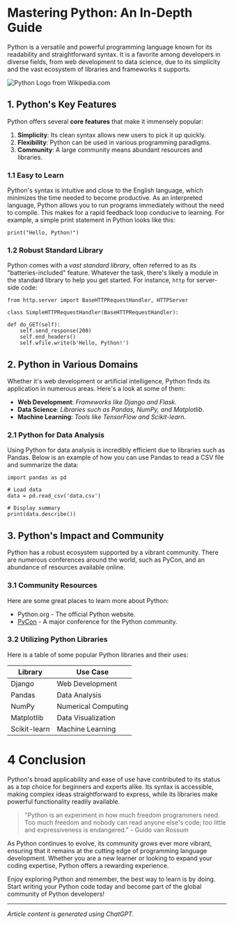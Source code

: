 <!-- Changes I made to the original formatting are commented-->

# Mastering Python: An In-Depth Guide
Python is a versatile and powerful programming language known for its readability and
straightforward syntax. It is a favorite among developers in diverse fields, from web development
to data science, due to its simplicity and the vast ecosystem of libraries and frameworks it
supports.

<!-- I am unsure where the original python logo was taken from in the supplied PDF, so I accessed the python logo from Wikipedia. Wikipedia.com. URL: https://upload.wikimedia.org/wikipedia/commons/f/f8/Python_logo_and_wordmark.svg. Accessed 17th June 2024.-->

![Python Logo from Wikipedia.com](https://upload.wikimedia.org/wikipedia/commons/f/f8/Python_logo_and_wordmark.svg)
## 1. Python's Key Features
Python offers several **core features** that make it immensely popular:
1. **Simplicity**: Its clean syntax allows new users to pick it up quickly.
2. **Flexibility**: Python can be used in various programming paradigms.
3. **Community**: A large community means abundant resources and libraries.

### 1.1 Easy to Learn
Python's syntax is intuitive and close to the English language, which minimizes the time needed to
become productive. As an interpreted language, Python allows you to run programs immediately
without the need to compile. This makes for a rapid feedback loop conducive to learning. For
example, a simple print statement in Python looks like this:
```
print("Hello, Python!")
```

### 1.2 Robust Standard Library
Python comes with a *vast standard library*, often referred to as its "batteries-included" feature.
Whatever the task, there's likely a module in the standard library to help you get started. For
instance, ``http`` for server-side code:
```
from http.server import BaseHTTPRequestHandler, HTTPServer

class SimpleHTTPRequestHandler(BaseHTTPRequestHandler):

def do_GET(self):
	self.send_response(200)
	self.end_headers()
	self.wfile.write(b'Hello, Python!')
```
## 2. Python in Various Domains
Whether it's web development or artificial intelligence, Python finds its application in numerous
areas. Here's a look at some of them:

<!-- I made the text after the colon italic-->

 - **Web Development**: *Frameworks like Django and Flask*.
 - **Data Science**: *Libraries such as Pandas, NumPy, and Matplotlib*.
 - **Machine Learning**: *Tools like TensorFlow and Scikit-learn*.

### 2.1 Python for Data Analysis
Using Python for data analysis is incredibly efficient due to libraries such as Pandas. Below is an
example of how you can use Pandas to read a CSV file and summarize the data:
```
import pandas as pd

# Load data
data = pd.read_csv('data.csv')

# Display summary
print(data.describe())
```
## 3. Python's Impact and Community
Python has a robust ecosystem supported by a vibrant community. There are numerous
conferences around the world, such as PyCon, and an abundance of resources available online.

### 3.1 Community Resources
Here are some great places to learn more about Python:
- Python.org - The official Python website.
- [PyCon](www.pycon.org) - A major conference for the Python community.

### 3.2 Utilizing Python Libraries
Here is a table of some popular Python libraries and their uses:

| <center>**Library**</center> | <center>**Use Case**</center> |
|:----------- |:----------------- |
| Django      | Web Development   |
| Pandas      | Data Analysis     |
| NumPy       | Numerical Computing |
| Matplotlib  | Data Visualization  |
| Scikit-learn| Machine Learning  |

<!-- I made the conclusion stand out more by making it Heading 1-->

# 4 Conclusion
Python's broad applicability and ease of use have contributed to its status as a top choice for
beginners and experts alike. Its syntax is accessible, making complex ideas straightforward to
express, while its libraries make powerful functionality readily available.

>"Python is an experiment in how much freedom programmers need. Too much freedom and
nobody can read anyone else's code; too little and expressiveness is endangered." - Guido
van Rossum

As Python continues to evolve, its community grows ever more vibrant, ensuring that it remains at
the cutting edge of programming language development. Whether you are a new learner or
looking to expand your coding expertise, Python offers a rewarding experience.

Enjoy exploring Python and remember, the best way to learn is by doing. Start writing your Python
code today and become part of the global community of Python developers!

---
*Article content is generated using ChatGPT.*

